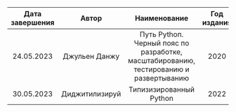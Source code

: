 | Дата завершения | Автор          |                                     Наименование                                      | Год издания |
|:---------------:|:--------------:|:-------------------------------------------------------------------------------------:|:-----------:|
|   24.05.2023    | Джульен Данжу  | Путь Pythoп. Черный пояс по разработке, масштабированию, тестированию и развертыванию |    2020     |
|   30.05.2023    | Диджитилизируй |                                Типизизированный Python                                |    2022     |
